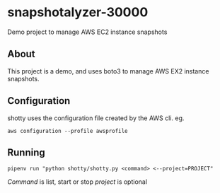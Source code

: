 # snapshotalyzer-30000

Demo project to manage AWS EC2 instance snapshots

## About

This project is a demo, and uses boto3 to manage AWS EX2 instance snapshots.

## Configuration

shotty uses the configuration file created by the AWS cli. eg.

`aws configuration --profile awsprofile`

## Running

`pipenv run "python shotty/shotty.py <command> <--project=PROJECT"`

*Command* is list, start or stop
*project* is optional
